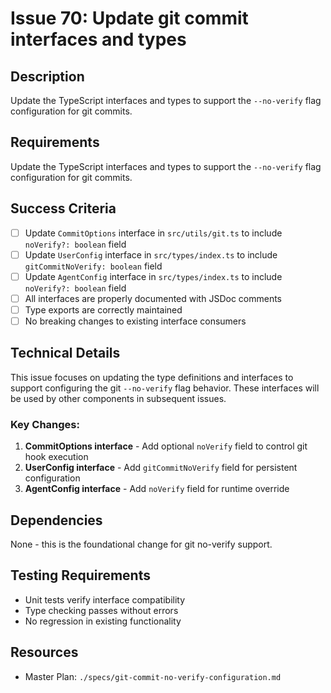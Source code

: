 # Issue 70: Update git commit interfaces and types

## Description
Update the TypeScript interfaces and types to support the `--no-verify` flag configuration for git commits.

## Requirements

Update the TypeScript interfaces and types to support the `--no-verify` flag configuration for git commits.

## Success Criteria
- [ ] Update `CommitOptions` interface in `src/utils/git.ts` to include `noVerify?: boolean` field
- [ ] Update `UserConfig` interface in `src/types/index.ts` to include `gitCommitNoVerify: boolean` field  
- [ ] Update `AgentConfig` interface in `src/types/index.ts` to include `noVerify?: boolean` field
- [ ] All interfaces are properly documented with JSDoc comments
- [ ] Type exports are correctly maintained
- [ ] No breaking changes to existing interface consumers

## Technical Details
This issue focuses on updating the type definitions and interfaces to support configuring the git `--no-verify` flag behavior. These interfaces will be used by other components in subsequent issues.

### Key Changes:
1. **CommitOptions interface** - Add optional `noVerify` field to control git hook execution
2. **UserConfig interface** - Add `gitCommitNoVerify` field for persistent configuration
3. **AgentConfig interface** - Add `noVerify` field for runtime override

## Dependencies
None - this is the foundational change for git no-verify support.

## Testing Requirements
- Unit tests verify interface compatibility
- Type checking passes without errors
- No regression in existing functionality

## Resources
- Master Plan: `./specs/git-commit-no-verify-configuration.md`
